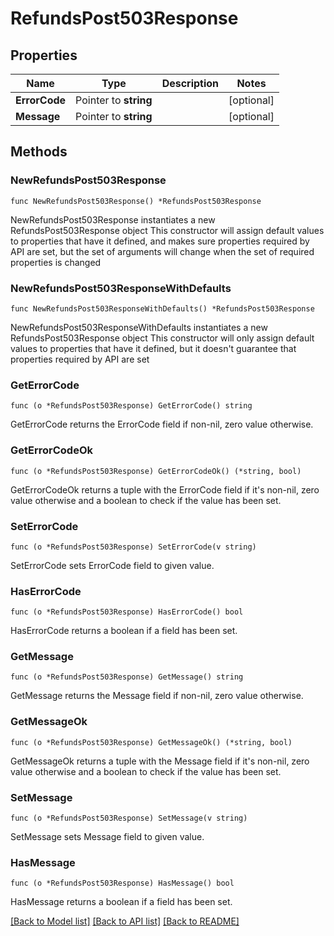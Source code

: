 # RefundsPost503Response

## Properties

Name | Type | Description | Notes
------------ | ------------- | ------------- | -------------
**ErrorCode** | Pointer to **string** |  | [optional] 
**Message** | Pointer to **string** |  | [optional] 

## Methods

### NewRefundsPost503Response

`func NewRefundsPost503Response() *RefundsPost503Response`

NewRefundsPost503Response instantiates a new RefundsPost503Response object
This constructor will assign default values to properties that have it defined,
and makes sure properties required by API are set, but the set of arguments
will change when the set of required properties is changed

### NewRefundsPost503ResponseWithDefaults

`func NewRefundsPost503ResponseWithDefaults() *RefundsPost503Response`

NewRefundsPost503ResponseWithDefaults instantiates a new RefundsPost503Response object
This constructor will only assign default values to properties that have it defined,
but it doesn't guarantee that properties required by API are set

### GetErrorCode

`func (o *RefundsPost503Response) GetErrorCode() string`

GetErrorCode returns the ErrorCode field if non-nil, zero value otherwise.

### GetErrorCodeOk

`func (o *RefundsPost503Response) GetErrorCodeOk() (*string, bool)`

GetErrorCodeOk returns a tuple with the ErrorCode field if it's non-nil, zero value otherwise
and a boolean to check if the value has been set.

### SetErrorCode

`func (o *RefundsPost503Response) SetErrorCode(v string)`

SetErrorCode sets ErrorCode field to given value.

### HasErrorCode

`func (o *RefundsPost503Response) HasErrorCode() bool`

HasErrorCode returns a boolean if a field has been set.

### GetMessage

`func (o *RefundsPost503Response) GetMessage() string`

GetMessage returns the Message field if non-nil, zero value otherwise.

### GetMessageOk

`func (o *RefundsPost503Response) GetMessageOk() (*string, bool)`

GetMessageOk returns a tuple with the Message field if it's non-nil, zero value otherwise
and a boolean to check if the value has been set.

### SetMessage

`func (o *RefundsPost503Response) SetMessage(v string)`

SetMessage sets Message field to given value.

### HasMessage

`func (o *RefundsPost503Response) HasMessage() bool`

HasMessage returns a boolean if a field has been set.


[[Back to Model list]](../README.md#documentation-for-models) [[Back to API list]](../README.md#documentation-for-api-endpoints) [[Back to README]](../README.md)


